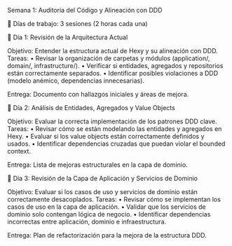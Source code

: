 Semana 1: Auditoría del Código y Alineación con DDD

📅 Días de trabajo: 3 sesiones (2 horas cada una)

📌 Día 1: Revisión de la Arquitectura Actual

Objetivo: Entender la estructura actual de Hexy y su alineación con DDD.
Tareas:
	•	Revisar la organización de carpetas y módulos (application/, domain/, infrastructure/).
	•	Verificar si entidades, agregados y repositorios están correctamente separados.
	•	Identificar posibles violaciones a DDD (modelo anémico, dependencias innecesarias).

Entrega: Documento con hallazgos iniciales y áreas de mejora.

📌 Día 2: Análisis de Entidades, Agregados y Value Objects

Objetivo: Evaluar la correcta implementación de los patrones DDD clave.
Tareas:
	•	Revisar cómo se están modelando las entidades y agregados en Hexy.
	•	Evaluar si los value objects están correctamente definidos y usados.
	•	Identificar dependencias cruzadas que puedan violar el bounded context.

Entrega: Lista de mejoras estructurales en la capa de dominio.

📌 Día 3: Revisión de la Capa de Aplicación y Servicios de Dominio

Objetivo: Evaluar si los casos de uso y servicios de dominio están correctamente desacoplados.
Tareas:
	•	Revisar cómo se implementan los casos de uso en la capa de aplicación.
	•	Validar que los servicios de dominio solo contengan lógica de negocio.
	•	Identificar dependencias incorrectas entre aplicación, dominio e infraestructura.

Entrega: Plan de refactorización para la mejora de la estructura DDD.